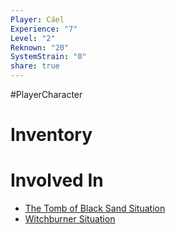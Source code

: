 ```yaml
---  
Player: Cáel  
Experience: "7"  
Level: "2"  
Reknown: "20"  
SystemStrain: "0"  
share: true  
---  
```

#PlayerCharacter  
# Inventory  
  
  
# Involved In  
- [The Tomb of Black Sand Situation](The%20Tomb%20of%20Black%20Sand%20Situation.md)  
- [Witchburner Situation](Witchburner%20Situation.md)  
